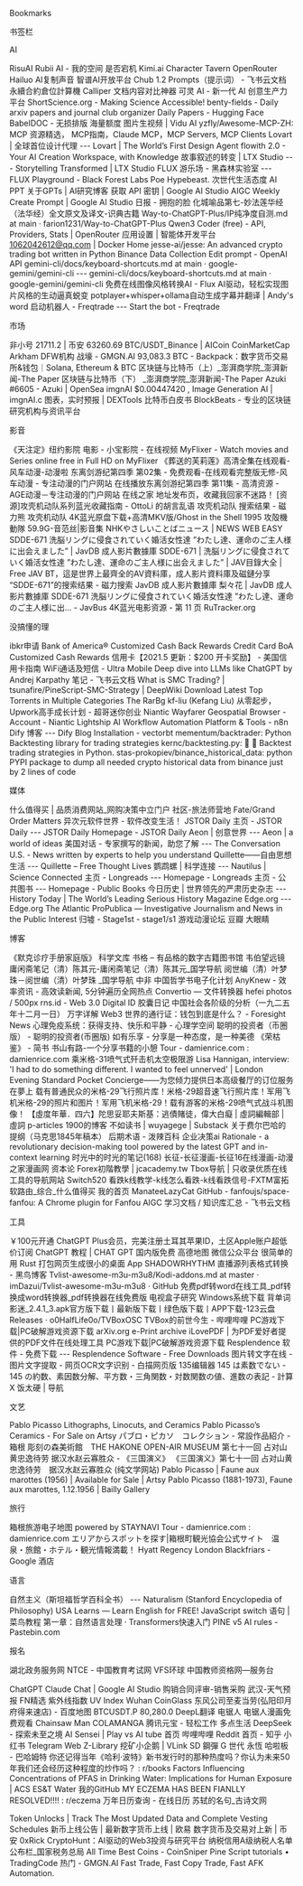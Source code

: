 Bookmarks

书签栏

AI

RisuAI
Rubii AI - 我的空间
是否宕机
Kimi.ai
Character Tavern
OpenRouter
Hailuo AI复制声音
智谱AI开放平台
Chub
1.2 Prompts（提示词） - 飞书云文档
永續合約倉位計算機
Calliper 文档内容对比神器
可灵 AI - 新一代 AI 创意生产力平台
ShortScience.org - Making Science Accessible!
benty-fields - Daily arxiv papers and journal club organizer
Daily Papers - Hugging Face
BabelDOC - 无损排版 海量额度
图片生视频 | Vidu AI
yzfly/Awesome-MCP-ZH: MCP 资源精选， MCP指南，Claude MCP，MCP Servers, MCP Clients
Lovart | 全球首位设计代理 --- Lovart | The World’s First Design Agent
flowith 2.0 - Your AI Creation Workspace, with Knowledge
故事叙述的转变 | LTX Studio --- Storytelling Transformed | LTX Studio
FLUX 游乐场 - 黑森林实验室 --- FLUX Playground - Black Forest Labs
Poe
Hypebeast. 次世代生活态度
AI PPT
关于GPTs | AI研究博客
获取 API 密钥 | Google AI Studio
AIGC Weekly
Create Prompt | Google AI Studio
日报 - 拥抱的脸
化城喻品第七-妙法莲华经（法华经）全文原文及译文-识典古籍
Way-to-ChatGPT-Plus/IP纯净度自测.md at main · farion1231/Way-to-ChatGPT-Plus
Qwen3 Coder (free) - API, Providers, Stats | OpenRouter
应用设置 | 智能体开发平台
1062042612@qq.com | Docker Home
jesse-ai/jesse: An advanced crypto trading bot written in Python
Binance Data Collection
Edit prompt - OpenAI API
gemini-cli/docs/keyboard-shortcuts.md at main · google-gemini/gemini-cli --- gemini-cli/docs/keyboard-shortcuts.md at main · google-gemini/gemini-cli
免费在线图像风格转换AI - Flux AI驱动，轻松实现图片风格的生动逼真蜕变
potplayer+whisper+ollama自动生成字幕并翻译 | Andy's word
启动机器人 - Freqtrade --- Start the bot - Freqtrade

市场

非小号
21711.2 | 币安
63260.69 BTC/USDT_Binance | AICoin
CoinMarketCap
Arkham
DFW机构
战壕 - GMGN.AI
93,083.3 BTC - Backpack：数字货币交易所&钱包｜Solana, Ethereum & BTC
区块链与比特币（上）_澎湃商学院_澎湃新闻-The Paper
区块链与比特币（下） _澎湃商学院_澎湃新闻-The Paper
Azuki #6605 - Azuki | OpenSea
imgnAI $0.00447420 , Image Generation AI | imgnAI.c 图表，实时预报 | DEXTools
比特币白皮书
BlockBeats - 专业的区块链研究机构与资讯平台

影音

《天注定》纽约影院
电影 - 小宝影院 - 在线视频
MyFlixer - Watch movies and Series online free in Full HD on MyFlixer
《葬送的芙莉莲》高清全集在线观看-风车动漫-动漫啦
东离剑游纪第四季 第02集 - 免费观看-在线观看完整版无修-风车动漫 - 专注动漫的门户网站
在线播放东离剑游纪第四季 第11集 - 高清资源 - AGE动漫－专注动漫的门户网站
在线之家 地址发布页，收藏我回家不迷路！
[资源]攻壳机动队系列蓝光收藏指南 - OttoLi 的胡言乱语
攻壳机动队 搜索结果 - 磁力熊
攻壳机动队 4K蓝光原盘下载+高清MKV版/Ghost in the Shell 1995 攻殻機動隊 59.9G-音范丝|影音集
NHKやさしいことばニュース | NEWS WEB EASY
SDDE-671 洗脳リングに侵食されていく婚活女性達 ”わたし達、運命のご主人様に出会えました” | JavDB 成人影片數據庫
SDDE-671 | 洗脳リングに侵食されていく婚活女性達 ”わたし達、運命のご主人様に出会えました” | JAV目錄大全 | Free JAV BT，這是世界上最齊全的AV資料庫，成人影片資料庫及磁鏈分享
“SDDE-671”的搜索结果 - 磁力搜索
JavDB 成人影片數據庫
梨々花 | JavDB 成人影片數據庫
SDDE-671 洗脳リングに侵食されていく婚活女性達 ”わたし達、運命のご主人様に出… - JavBus
4K蓝光电影资源 - 第 11 页
RuTracker.org

没搞懂的理

ibkr申请
Bank of America® Customized Cash Back Rewards Credit Card
BoA Customized Cash Rewards 信用卡【2021.5 更新：$200 开卡奖励】 - 美国信用卡指南
WiFi通话及短信 - Ultra Mobile
Deep dive into LLMs like ChatGPT by Andrej Karpathy 笔记 - 飞书云文档
What is SMC Trading? | tsunafire/PineScript-SMC-Strategy | DeepWiki
Download Latest Top Torrents in Multiple Categories The RarBg
kf-liu (Kefang Liu)
从零起步，Upwork高手成长计划 - 超哥迷你创业
Niantic Wayfarer
Geospatial Browser - Account - Niantic Lightship
AI Workflow Automation Platform & Tools - n8n
Dify 博客 --- Dify Blog
Installation - vectorbt
mementum/backtrader: Python Backtesting library for trading strategies
kernc/backtesting.py: :mag_right: :snake: Backtest trading strategies in Python.
stas-prokopiev/binance_historical_data: python PYPI package to dump all needed crypto historical data from binance just by 2 lines of code

媒体

什么值得买 | 品质消费网站_网购决策中立门户
社区-旅法师营地
Fate/Grand Order
Matters
异次元软件世界 - 软件改变生活！
JSTOR Daily 主页 - JSTOR Daily --- JSTOR Daily Homepage - JSTOR Daily
Aeon | 创意世界 --- Aeon | a world of ideas
美国对话 - 专家撰写的新闻，助您了解 --- The Conversation U.S. - News written by experts to help you understand
Quillette——自由思想生活 --- Quillette – Free Thought Lives
鹦鹉螺 | 科学连接 --- Nautilus | Science Connected
主页 - Longreads --- Homepage - Longreads
主页 - 公共图书 --- Homepage - Public Books
今日历史 | 世界领先的严肃历史杂志 --- History Today | The World’s Leading Serious History Magazine
Edge.org --- Edge.org
The Atlantic
ProPublica — Investigative Journalism and News in the Public Interest
归墟 - Stage1st - stage1/s1 游戏动漫论坛
豆瓣
大眼睛

博客

《默克诊疗手册家庭版》
科学文库
书格 – 有品格的数字古籍图书馆
韦伯望远镜
庸闲斋笔记（清）陈其元-庸闲斋笔记（清）陈其元_国学导航
阅世编（清）叶梦珠－阅世编（清）叶梦珠 _国学导航
中非
中国哲学书电子化计划
AnyKnew - 效率资讯 - 高效读新闻, 5分钟遍历全网热点
Convertio — 文件转换器
hefei photos / 500px
rns.id - Web 3.0 Digital ID
胶囊日记
中国社会各阶级的分析（一九二五年十二月一日）
万字详解 Web3 世界的通行证：钱包到底是什么？ - Foresight News
心理免疫系统：获得支持、快乐和平静 - 心理学空间
聪明的投资者（币圈版） - 聪明的投资者(币圈版)
如有乐享 - 分享是一种态度，是一种美德
《荣枯鉴》 - 简书
书山有路-一个分享书籍的小憩
Tour - damienrice.com : damienrice.com
乘米格-31喷气式歼击机太空极限游
Lisa Hannigan, interview: 'I had to do something different. I wanted to feel unnerved' | London Evening Standard
Pocket Concierge——为您倾力提供日本高级餐厅的订位服务
在夢上
载有普通民众的米格-29飞行照片库！米格-29超音速飞行照片库！军用飞机米格-29的照片和图片！军用飞机米格-29！载有游客的米格-29喷气式战斗机图像！
【虛度年華．四六】陀思妥耶夫斯基：逃債賭徒，偉大白癡 | 虛詞編輯部 | 虛詞 p-articles
1900的博客
不如读书 | wuyagege | Substack
关于费尔巴哈的提纲（马克思1845年稿本）
后期术语 - 泼辣百科
企业决策ai Rationale - a revolutionary decision-making tool powered by the latest GPT and in-context learning
时光中的时光的笔记(168)
长征-长征漫画-长征16在线漫画-动漫之家漫画网
资本论
Forex初階教學 | jcacademy.tw
Tbox导航 | 只收录优质在线工具的导航网站
Switch520
看跌k线教学-k线怎么看跌-k线看跌信号-FXTM富拓
软路由_综合_什么值得买
我的首页
ManateeLazyCat
GitHub - fanfoujs/space-fanfou: A Chrome plugin for Fanfou
AIGC 学习文档 / 知识库汇总 - 飞书云文档

工具

￥100元开通 ChatGPT Plus会员，完美注册土耳其苹果ID，土区Apple账户超低价订阅 ChatGPT 教程 | CHAT GPT 国内版免费
高德地图
微信公众平台
很简单的用 Rust 打包网页生成很小的桌面 App
SHADOWRHYTHM
直播源列表格式转换 - 黑鸟博客
Tvlist-awesome-m3u-m3u8/Kodi-addons.md at master · imDazui/Tvlist-awesome-m3u-m3u8 · GitHub
免费pdf转word在线工具_pdf转换成word转换器_pdf转换器在线免费版
电视盒子研究
Windows系统下载
背单词
影迷_2.4.1_3.apk官方版下载丨最新版下载丨绿色版下载丨APP下载-123云盘
Releases · o0HalfLife0o/TVBoxOSC
TVBox的前世今生 - 哔哩哔哩
PC游戏下载|PC破解游戏资源下载
arXiv.org e-Print archive
iLovePDF | 为PDF爱好者提供的PDF文件在线处理工具
PC游戏下载|PC破解游戏资源下载
Resplendence 软件 - 免费下载 --- Resplendence Software - Free Downloads
图片转文字在线 - 图片文字提取 - 网页OCR文字识别 - 白描网页版
135编辑器
145 は素数でない - 145 の約数、素因数分解、平方数・三角関数・対数関数の値、進数の表記 - 計算X
饭太硬 | 导航

文艺

Pablo Picasso Lithographs, Linocuts, and Ceramics
Pablo Picasso’s Ceramics - For Sale on Artsy
パブロ・ピカソ　コレクション - 常設作品紹介 - 箱根 彫刻の森美術館　THE HAKONE OPEN-AIR MUSEUM
第七十一回 占对山黄忠逸待劳 据汉水赵云寡胜众 - 《三国演义》
《三国演义》第七十一回 占对山黄忠逸待劳　据汉水赵云寡胜众 (纯文学网站)
Pablo Picasso | Faune aux marottes (1956) | Available for Sale | Artsy
Pablo Picasso (1881-1973), Faune aux marottes, 1.12.1956 | Bailly Gallery

旅行

箱根旅游电子地图 powered by STAYNAVI
Tour - damienrice.com : damienrice.com
エリアからスポットを探す|箱根町観光協会公式サイト　温泉・旅館・ホテル・観光情報満載！
Hyatt Regency London Blackfriars - Google 酒店

语言

自然主义（斯坦福哲学百科全书） --- Naturalism (Stanford Encyclopedia of Philosophy)
USA Learns — Learn English for FREE!
JavaScript switch 语句 | 菜鸟教程
第一章：自然语言处理 · Transformers快速入门
PINE v5 AI rules - Pastebin.com

报名

湖北政务服务网
NTCE - 中国教育考试网
VFS环球
中国教师资格网—服务台

ChatGPT
Claude
Chat | Google AI Studio
购销合同评审-销售采购
武汉-天气预报
FN精选
紫外线指数
UV Index Wuhan
CoinGlass
东风公司至麦当劳(弘阳印月府得来速店) - 百度地图
BTCUSDT.P 80,280.0
DeepL翻译
电锯人 电锯人漫画免费观看 Chainsaw Man COLAMANGA
腾讯元宝 - 轻松工作 多点生活
DeepSeek - 探索未至之境
AI Sensei | Play vs AI
tube
首页
哔哩哔哩
Reddit
首页 - 知乎
小红书
Telegram Web
Z-Library
挖矿小企鹅 | VLink
SD 鋼彈 G 世代 永恆 哈啦板 - 巴哈姆特
你还记得当年《哈利·波特》新书发行时的那种热度吗？你认为未来50年我们还会经历这种程度的炒作吗？ : r/books
Factors Influencing Concentrations of PFAS in Drinking Water: Implications for Human Exposure | ACS ES&T Water
我的GitHub
MY ECZEMA HAS BEEN FIANLLY RESOLVED!!!! : r/eczema
万年日历查询 - 在线日历
苏轼的名句_古诗文网

Token Unlocks | Track The Most Updated Data and Complete Vesting Schedules
新币上线公告 | 最新数字货币上线 | 欧易
数字货币及交易对上新 | 币安
0xRick
CryptoHunt：AI驱动的Web3投资与研究平台
纳税信用A级纳税人名单公布栏_国家税务总局
All Time Best Coins - CoinSniper
Pine Script tutorials • TradingCode
热门 - GMGN.AI Fast Trade, Fast Copy Trade, Fast AFK Automation.